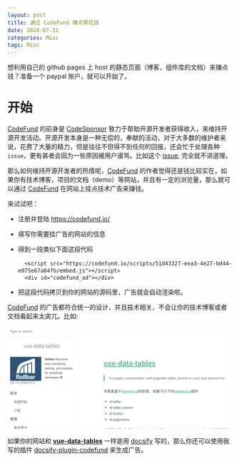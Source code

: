 ```yaml
---
layout: post
title: 通过 CodeFund 赚点零花钱
date: 2018-07-31
categories: Misc
tags: Misc
---
```


想利用自己的 github pages 上 host 的静态页面（博客，组件库的文档）来赚点钱？准备一个 paypal 账户，就可以开始了。

# 开始
[CodeFund](https://codefund.io/) 的前身是 [CodeSponsor](https://medium.com/codefund/fighting-for-open-source-sustainability-introducing-code-sponsor-577e0ccca025) 致力于帮助开源开发者获得收入，来维持开源开发活动。开源开发本身是一种无偿的，奉献的活动，对于大多数的维护者来说，花费了大量的精力，但是往往不但得不到任何的回报，还会忙于处理各种 `issue`，更有甚者会因为一些原因被用户谩骂。比如这个 [issue](https://github.com/njleonzhang/cordova-baidu-yingyan/issues/8), 完全就不讲道理。

那么如何维持开源开发者的热情呢，[CodeFund](https://codefund.io/) 的作者觉得还是钱比较实在，如果你有技术博客，项目的文档（demo）等网站，并且有一定的浏览量，那么就可以通过 [CodeFund](https://codefund.io/) 在网站上挂点技术广告来赚钱。

来试试吧：

* 注册并登陆 https://codefund.io/
* 填写你需要挂广告的网站的信息
* 得到一段类似下面这段代码

    ```
      <script src="https://codefund.io/scripts/51d43327-eea3-4e27-bd44-e075e67a84fb/embed.js"></script>
      <div id="codefund_ad"></div>
    ```

* 把这段代码拷贝到你的网站的源码里，广告就会自动渲染啦。

[CodeFund](https://codefund.io/) 的广告都符合统一的设计，并且技术相关，不会让你的技术博客或者文档看起来太突兀。比如:

![](https://raw.githubusercontent.com/njleonzhang/image-bed/master/assets/1b0b3e66-69d4-d9e8-d779-f341cbea403a.png)

如果你的网站和 **[vue-data-tables](https://njleonzhang.github.io/vue-data-tables/)** 一样是用 [docsify](https://docsify.js.org/#/) 写的，那么你还可以使用我写的插件 [docsify-plugin-codefund](https://github.com/njleonzhang/docsify-plugin-codefund) 来生成广告。
